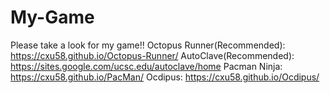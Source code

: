 # My-Game
Please take a look for my game!!
Octopus Runner(Recommended): https://cxu58.github.io/Octopus-Runner/
AutoClave(Recommended): https://sites.google.com/ucsc.edu/autoclave/home
Pacman Ninja: https://cxu58.github.io/PacMan/
Ocdipus: https://cxu58.github.io/Ocdipus/
